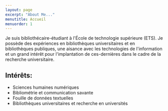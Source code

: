 ```yaml
---
layout: page
excerpt: "About Me..."
menutitle: Accueil
menuorder: 1
---
```


Je suis bibliothécaire-étudiant à l'École de technologie supérieure (ETS). Je possède des expériences en bibliothèques universitaires et en bibliothèques publiques, une aisance avec les technologies de l'information et un grand intérêt pour l'implantation de ces-dernières dans le cadre de la recherche universitaire.

## Intérêts:

- Sciences humaines numériques
- Bibliométrie et communication savante
- Fouille de données textuelles
- Bibliothèques universitaires et recherche en universités
